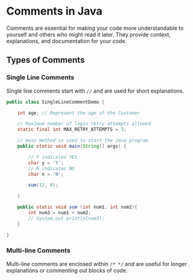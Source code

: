 # Comments in Java
Comments are essential for making your code more understandable to yourself and others who might read it later. They provide context, explanations, and documentation for your code.
## Types of Comments
### Single Line Comments
Single line comments start with `//` and are used for short explanations.
```java
public class SingleLineCommentDemo {

    int age; // Represent the age of the Customer

    // Maximum number of login retry attempts allowed
    static final int MAX_RETRY_ATTEMPTS = 3;

    // main method is used to start the Java program
    public static void main(String[] args) {

        // Y indicates YES
        char y = 'Y';
        // N indicates NO
        char n = 'N';

        sum(12, 8);

    }

    public static void sum (int num1, int num2){
        int num3 = num1 + num2;
        // System.out.println(num3);
    }

}
```
### Multi-line Comments
Multi-line comments are enclosed within `/* */` and are useful for longer explanations or commenting out blocks of code.

